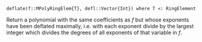 ```
deflate(f::MPolyRingElem{T}, defl::Vector{Int}) where T <: RingElement
```

Return a polynomial with the same coefficients as $f$ but whose exponents have been deflated maximally, i.e. with each exponent divide by the largest integer which divides the degrees of all exponents of that variable in $f$.
